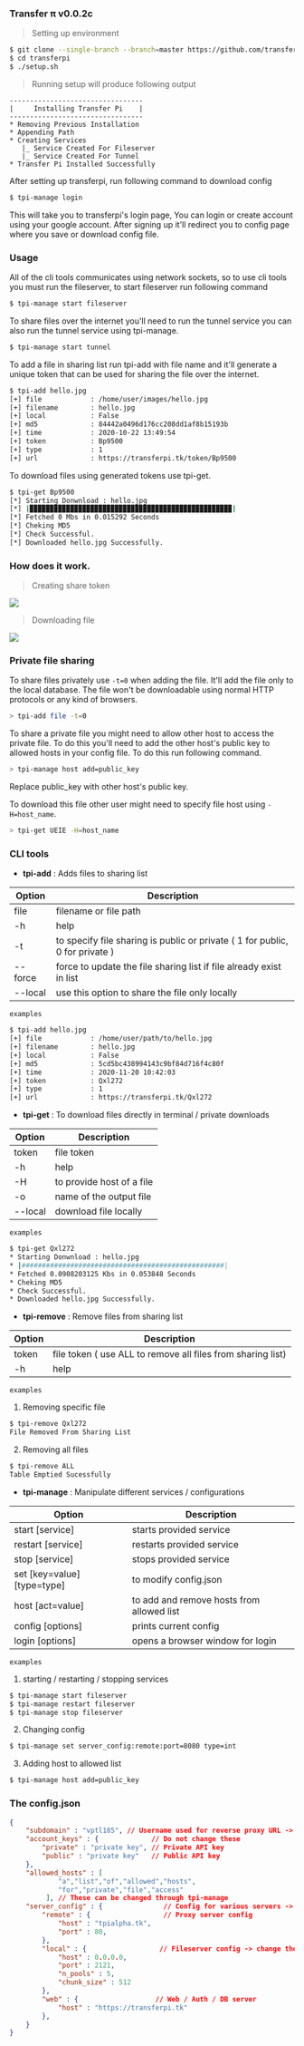 ### Transfer π v0.0.2c

> Setting up environment
```bash
$ git clone --single-branch --branch=master https://github.com/transfer-pi/transferpi
$ cd transferpi
$ ./setup.sh
```
> Running setup will produce following output

```
---------------------------------
|     Installing Transfer Pi    |
---------------------------------
* Removing Previous Installation 
* Appending Path
* Creating Services
   |_ Service Created For Fileserver
   |_ Service Created For Tunnel
* Transfer Pi Installed Successfully
```

After setting up transferpi, run following command to download config

```bash
$ tpi-manage login
```

This will take you to transferpi's login page, You can login or create account using your google account. After signing up it'll redirect you to config page where you save or download config file.

### Usage  

All of the cli tools communicates using network sockets, so to use cli tools you must run the fileserver, to start fileserver run following command

```bash
$ tpi-manage start fileserver
```

To share files over the internet you'll need to run the tunnel service you can also run the tunnel service using tpi-manage.

```bash
$ tpi-manage start tunnel
```

To add a file in sharing list run tpi-add with file name and it'll generate a unique token that can be used for sharing the file over the internet.

```bash
$ tpi-add hello.jpg
[+] file            : /home/user/images/hello.jpg
[+] filename        : hello.jpg
[+] local           : False
[+] md5             : 84442a0496d176cc208dd1af8b15193b
[+] time            : 2020-10-22 13:49:54
[+] token           : Bp9500
[+] type            : 1
[+] url             : https://transferpi.tk/token/Bp9500
```

To download files using generated tokens use tpi-get.

```bash 
$ tpi-get Bp9500
[*] Starting Donwnload : hello.jpg
[*] |▉▉▉▉▉▉▉▉▉▉▉▉▉▉▉▉▉▉▉▉▉▉▉▉▉▉▉▉▉▉▉▉▉▉▉▉▉▉▉▉▉▉▉▉▉▉▉▉▉▉| 
[*] Fetched 0 Mbs in 0.015292 Seconds
[*] Cheking MD5
[*] Check Successful.
[*] Downloaded hello.jpg Successfully.
```

### How does it work.

> Creating share token

![](./doc/images/create-token-exp.jpg)

> Downloading file

![](./doc/images/download-tpi-get.jpg)

### Private file sharing

To share files privately use `-t=0` when adding the file. It'll add the file only to the local database. The file won't be downloadable using normal HTTP protocols or any kind of browsers.
```bash
> tpi-add file -t=0
```
To share a private file you might need to allow other host to access the private file. To do this you'll need to add the other host's public key to allowed hosts in your config file. To do this run following command.

```bash
> tpi-manage host add=public_key
```

Replace public_key with other host's public key.

To download this file other user might need to specify file host using `-H=host_name`.

```bash
> tpi-get UEIE -H=host_name
```

### CLI tools
* **tpi-add** : Adds files to sharing list

| Option   | Description  |
|----------|--------------|
| file     | filename or file path |
| -h       | help |
| -t       | to specify file sharing is public or private ( 1 for public, 0 for private ) |
| --force  | force to update the file sharing list if file already exist in list |
| --local  | use this option to share the file only locally |

`examples`

```bash
$ tpi-add hello.jpg
[+] file            : /home/user/path/to/hello.jpg
[+] filename        : hello.jpg
[+] local           : False
[+] md5             : 5cd5bc438994143c9bf84d716f4c80f
[+] time            : 2020-11-20 10:42:03
[+] token           : Qxl272
[+] type            : 1
[+] url             : https://transferpi.tk/Qxl272
```

* **tpi-get** : To download files directly in terminal / private downloads

| Option   | Description  |
|----------|--------------|
| token    | file token |
| -h       | help |
| -H       | to provide host of a file  |
| -o       | name of the output file |
| --local  | download file locally |

`examples`

```bash
$ tpi-get Qxl272
* Starting Donwnload : hello.jpg
* |##################################################| 
* Fetched 0.0908203125 Kbs in 0.053848 Seconds
* Cheking MD5
* Check Successful.
* Downloaded hello.jpg Successfully.
```

* **tpi-remove** : Remove files from sharing list

| Option   | Description  |
|----------|--------------|
| token    | file token  ( use ALL to remove all files from sharing list) |
| -h       | help |

`examples`

1. Removing specific file
```bash
$ tpi-remove Qxl272
File Removed From Sharing List
```
2. Removing all files
```bash
$ tpi-remove ALL
Table Emptied Sucessfully
```

* **tpi-manage** : Manipulate different services / configurations

| Option   | Description  |
|----------|--------------|
|start [service]   | starts provided service |
|restart [service] | restarts provided service |
|stop [service]    | stops provided service |
|set [key=value] [type=type]   | to modify config.json  |
|host [act=value]  | to add and remove hosts from allowed list |
|config [options]  | prints current config  |
|login [options]  | opens a browser window for login  |

`examples`

1. starting / restarting / stopping services

```bash
$ tpi-manage start fileserver
$ tpi-manage restart fileserver
$ tpi-manage stop fileserver
```

2. Changing config

```bash
$ tpi-manage set server_config:remote:port=8080 type=int
```

3. Adding host to allowed list
```bash
$ tpi-manage host add=public_key
```


### The config.json

```json
{
    "subdomain" : "vptl185", // Username used for reverse proxy URL -> Do not change this
    "account_keys" : {             // Do not change these
        "private" : "private key", // Private API key  
        "public" : "private key"   // Public API key
    },
    "allowed_hosts" : [
            "a","list","of","allowed","hosts",
            "for","private","file","access"
         ], // These can be changed through tpi-manage
    "server_config" : {               // Config for various servers -> change these as your needs
        "remote" : {                  // Proxy server config
            "host" : "tpialpha.tk",   
            "port" : 80,
        },
        "local" : {                  // Fileserver config -> change these as your needs
            "host" : 0.0.0.0,
            "port" : 2121,
            "n_pools" : 5,
            "chunk_size" : 512      
        },
        "web" : {                   // Web / Auth / DB server 
            "host" : "https://transferpi.tk"
        },
    }
}
```